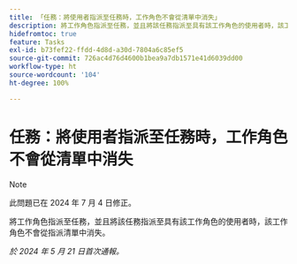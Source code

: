 ```yaml
---
title: 「任務：將使用者指派至任務時，工作角色不會從清單中消失」
description: 將工作角色指派至任務，並且將該任務指派至具有該工作角色的使用者時，該工作角色不會從指派清單中消失。
hidefromtoc: true
feature: Tasks
exl-id: b73fef22-ffdd-4d8d-a30d-7804a6c85ef5
source-git-commit: 726ac4d76d4600b1bea9a7db1571e41d6039dd00
workflow-type: ht
source-wordcount: '104'
ht-degree: 100%

---
```


# 任務：將使用者指派至任務時，工作角色不會從清單中消失

>[!NOTE]
>
>此問題已在 2024 年 7 月 4 日修正。

將工作角色指派至任務，並且將該任務指派至具有該工作角色的使用者時，該工作角色不會從指派清單中消失。

_於 2024 年 5 月 21 日首次通報。_

